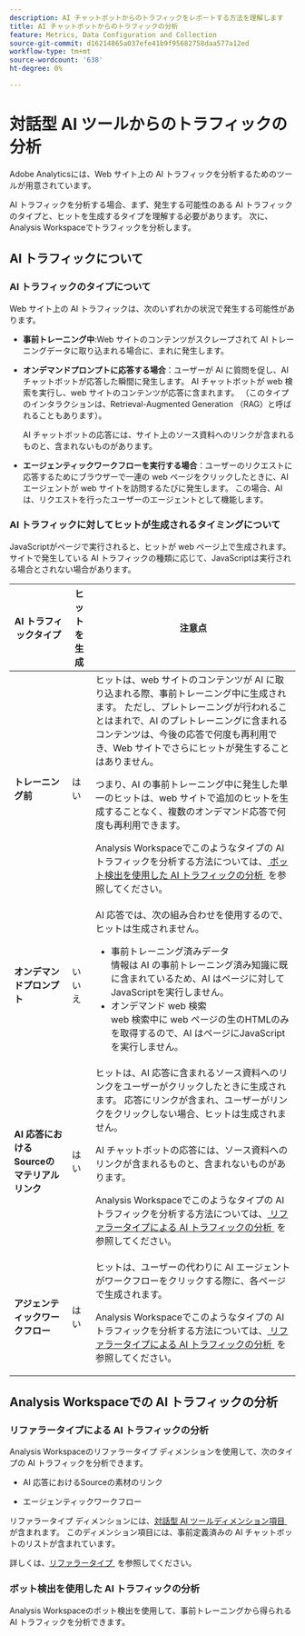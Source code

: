 ```yaml
---
description: AI チャットボットからのトラフィックをレポートする方法を理解します
title: AI チャットボットからのトラフィックの分析
feature: Metrics, Data Configuration and Collection
source-git-commit: d16214865a037efe41b9f95682758daa577a12ed
workflow-type: tm+mt
source-wordcount: '638'
ht-degree: 0%

---
```


# 対話型 AI ツールからのトラフィックの分析

Adobe Analyticsには、Web サイト上の AI トラフィックを分析するためのツールが用意されています。

AI トラフィックを分析する場合、まず、発生する可能性のある AI トラフィックのタイプと、ヒットを生成するタイプを理解する必要があります。 次に、Analysis Workspaceでトラフィックを分析します。

## AI トラフィックについて

### AI トラフィックのタイプについて

Web サイト上の AI トラフィックは、次のいずれかの状況で発生する可能性があります。

* **事前トレーニング中**:Web サイトのコンテンツがスクレープされて AI トレーニングデータに取り込まれる場合に、まれに発生します。

* **オンデマンドプロンプトに応答する場合**：ユーザーが AI に質問を促し、AI チャットボットが応答した瞬間に発生します。 AI チャットボットが web 検索を実行し、web サイトのコンテンツが応答に含まれます。 （このタイプのインタラクションは、Retrieval-Augmented Generation （RAG）と呼ばれることもあります）。

  AI チャットボットの応答には、サイト上のソース資料へのリンクが含まれるものと、含まれないものがあります。

* **エージェンティックワークフローを実行する場合**：ユーザーのリクエストに応答するためにブラウザーで一連の web ページをクリックしたときに、AI エージェントが web サイトを訪問するたびに発生します。 この場合、AI は、リクエストを行ったユーザーのエージェントとして機能します。

### AI トラフィックに対してヒットが生成されるタイミングについて

JavaScriptがページで実行されると、ヒットが web ページ上で生成されます。 サイトで発生している AI トラフィックの種類に応じて、JavaScriptは実行される場合とされない場合があります。

| AI トラフィックタイプ | ヒットを生成 | 注意点 |
|---------|----------|---------|
| **トレーニング前** | はい | ヒットは、web サイトのコンテンツが AI に取り込まれる際、事前トレーニング中に生成されます。 ただし、プレトレーニングが行われることはまれで、AI のプレトレーニングに含まれるコンテンツは、今後の応答で何度も再利用でき、Web サイトでさらにヒットが発生することはありません。 <p>つまり、AI の事前トレーニング中に発生した単一のヒットは、web サイトで追加のヒットを生成することなく、複数のオンデマンド応答で何度も再利用できます。</p><p>Analysis Workspaceでこのようなタイプの AI トラフィックを分析する方法については、[&#x200B; ボット検出を使用した AI トラフィックの分析 &#x200B;](#analyze-ai-traffic-using-bot-detection) を参照してください。</p> |
| **オンデマンドプロンプト** | いいえ | AI 応答では、次の組み合わせを使用するので、ヒットは生成されません。<ul><li>事前トレーニング済みデータ <br/> 情報は AI の事前トレーニング済み知識に既に含まれているため、AI はページに対してJavaScriptを実行しません。</li><li>オンデマンド web 検索 <br/>web 検索中に web ページの生のHTMLのみを取得するので、AI はページにJavaScriptを実行しません。</li></ul> |
| **AI 応答におけるSourceのマテリアルリンク** | はい | ヒットは、AI 応答に含まれるソース資料へのリンクをユーザーがクリックしたときに生成されます。 応答にリンクが含まれ、ユーザーがリンクをクリックしない場合、ヒットは生成されません。 <p>AI チャットボットの応答には、ソース資料へのリンクが含まれるものと、含まれないものがあります。 </p><p>Analysis Workspaceでこのようなタイプの AI トラフィックを分析する方法については、[&#x200B; リファラータイプによる AI トラフィックの分析 &#x200B;](#analyze-ai-traffic-by-referrer-type) を参照してください。</p> |
| **アジェンティックワークフロー** | はい | ヒットは、ユーザーの代わりに AI エージェントがワークフローをクリックする際に、各ページで生成されます。 <p>Analysis Workspaceでこのようなタイプの AI トラフィックを分析する方法については、[&#x200B; リファラータイプによる AI トラフィックの分析 &#x200B;](#analyze-ai-traffic-by-referrer-type) を参照してください。</p> |

## Analysis Workspaceでの AI トラフィックの分析

### リファラータイプによる AI トラフィックの分析

Analysis Workspaceのリファラータイプ ディメンションを使用して、次のタイプの AI トラフィックを分析できます。

* AI 応答におけるSourceの素材のリンク

* エージェンティックワークフロー

リファラータイプ ディメンションには、[&#x200B; 対話型 AI ツールディメンション項目 &#x200B;](/help/components/dimensions/referrer-type.md#conversational-ai-tools) が含まれます。 このディメンション項目には、事前定義済みの AI チャットボットのリストが含まれています。

詳しくは、[&#x200B; リファラータイプ &#x200B;](/help/components/dimensions/referrer-type.md) を参照してください。

### ボット検出を使用した AI トラフィックの分析

Analysis Workspaceのボット検出を使用して、事前トレーニングから得られる AI トラフィックを分析できます。

